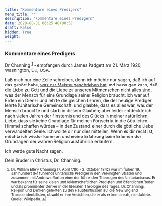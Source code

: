 ```yaml
---
title: "Kommentare eines Predigers"
menu_title: ""
description: "Kommentare eines Predigers"
date: 2020-08-01 06:25:48+00:58
draft: False
hidden: True
weight:
---
```

### Kommentare eines Predigers

Dr Channing <sup id="a1">[1](#f1)</sup> - empfangen durch James Padgett am 21. März 1920, Washington, DC, USA.

Laß mich nur eine Zeile schreiben, denn ich möchte nur sagen, daß ich auf das gehört habe, [was der Meister geschrieben hat](/padgett-botschaften/padgett-botschaften-in-reihenfolge-des-datums/padgett-botschaften-1920-1922/jesus-erklaert-warum-sich-eine-seele-inkarniert-jep-jesus-21-maerz-1920/) und bezeugen kann, daß die Liebe zu Gott und die Liebe zu unseren Mitmenschen nicht alles sind, was der Mensch für eine Grundlage seiner Religion braucht. Ich war auf Erden ein Diener und lehrte die gleichen Lehren, die der heutige Prediger lehrte (Unitarische Gemeinschaft) und glaubte, dass es alles war, was der Mensch brauchte und starb in diesem Glauben; aber leider entdeckte ich nach vielen Jahren der Finsternis und des Glücks in meiner natürlichen Liebe, dass sie keine Grundlage für meinen Fortschritt in die Göttlichen Himmel schaffen würden – in den Zustand, einer durch die göttliche Liebe verwandelten Seele. Ich wollte dir nur dies mitteilen. Wenn es dir recht ist, möchte ich wieder kommen und meine Erfahrung beim Erlernen der Grundlagen der wahren Religion ausführlich erläutern.

Ich werde gute Nacht sagen.

Dein Bruder in Christus, Dr. Channing.
<small>

1. <large id="f1"> Dr. William Ellery Channing (7. April 1780 - 2. Oktober 1842) war im frühen 19. Jahrhundert der führende unitarische Prediger in den Vereinigten Staaten und zusammen mit Andrews Norton einer der führenden Theologen des Unitarianismus. Er war bekannt für seine klaren und leidenschaftlichen Predigten und öffentlichen Reden und als prominenter Denker in der liberalen Theologie des Tages. Dr. Channings Religion und Denken gehörten zu den Haupteinflüssen auf die New England Transcendentalisten, obwohl er ihre Ansichten, die er als extrem ansah, nie duldete. Quelle: Wikipedia. [↩](#a1)
